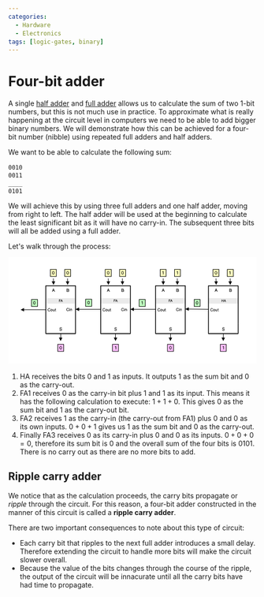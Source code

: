 ```yaml
---
categories:
  - Hardware
  - Electronics
tags: [logic-gates, binary]
---
```


# Four-bit adder

A single [half adder](/Electronics/Digital_Circuits/Half_adder_and_full_adder.md#half-adder) and [full adder](/Electronics/Digital_Circuits/Half_adder_and_full_adder.md#fufll-adder) allows us to calculate the sum of two 1-bit numbers, but this is not much use in practice. To approximate what is really happening at the circuit level in computers we need to be able to add bigger binary numbers. We will demonstrate how this can be achieved for a four-bit number (nibble) using repeated full adders and half adders.

We want to be able to calculate the following sum:

```
0010
0011
____
0101
```

We will achieve this by using three full adders and one half adder, moving from right to left. The half adder will be used at the beginning to calculate the least significant bit as it will have no carry-in. The subsequent three bits will all be added using a full adder.

Let's walk through the process:

![](/img/four-bit-adder.png)

1. HA receives the bits $0$ and $1$ as inputs. It outputs $1$ as the sum bit and $0$ as the carry-out.
2. FA1 receives $0$ as the carry-in bit plus $1$ and $1$ as its input. This means it has the following calculation to execute: $1 + 1 + 0$. This gives $0$ as the sum bit and $1$ as the carry-out bit.
3. FA2 receives $1$ as the carry-in (the carry-out from FA1) plus $0$ and $0$ as its own inputs. $0 + 0 + 1$ gives us $1$ as the sum bit and $0$ as the carry-out.
4. Finally FA3 receives $0$ as its carry-in plus $0$ and $0$ as its inputs. $0 + 0 + 0 = 0$, therefore its sum bit is $0$ and the overall sum of the four bits is $0101$. There is no carry out as there are no more bits to add.

## Ripple carry adder

We notice that as the calculation proceeds, the carry bits propagate or _ripple_ through the circuit. For this reason, a four-bit adder constructed in the manner of this circuit is called a **ripple carry adder**.

There are two important consequences to note about this type of circuit:

- Each carry bit that ripples to the next full adder introduces a small delay. Therefore extending the circuit to handle more bits will make the circuit slower overall.
- Because the value of the bits changes through the course of the ripple, the output of the circuit will be innacurate until all the carry bits have had time to propagate.
